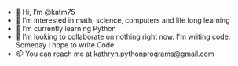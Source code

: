 - 👋 Hi, I’m @katm75
- 👀 I’m interested in math, science, computers and life long learning
- 🌱 I’m currently learning Python
- 💞️ I’m looking to collaborate on nothing right now.  I'm writing code.  Someday I hope to write Code.
- 📫 You can reach me at kathryn.pythonprograms@gmail.com

<!---
katm75/katm75 is a ✨ special ✨ repository because its `README.md` (this file) appears on your GitHub profile.
You can click the Preview link to take a look at your changes.
--->
